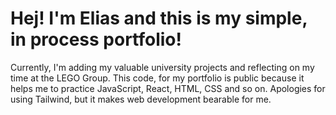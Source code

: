 # Hej! I'm Elias and this is my simple, in process portfolio!


Currently, I'm adding my valuable university projects and reflecting on my time at the LEGO Group.
This code, for my portfolio is public because it helps me to practice JavaScript, React, HTML, CSS and so on. 
Apologies for using Tailwind, but it makes web development bearable for me. 
